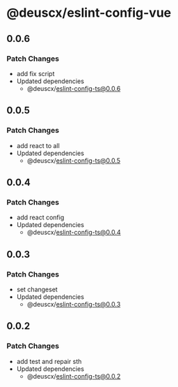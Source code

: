 # @deuscx/eslint-config-vue

## 0.0.6

### Patch Changes

- add fix script
- Updated dependencies
  - @deuscx/eslint-config-ts@0.0.6

## 0.0.5

### Patch Changes

- add react to all
- Updated dependencies
  - @deuscx/eslint-config-ts@0.0.5

## 0.0.4

### Patch Changes

- add react config
- Updated dependencies
  - @deuscx/eslint-config-ts@0.0.4

## 0.0.3

### Patch Changes

- set changeset
- Updated dependencies
  - @deuscx/eslint-config-ts@0.0.3

## 0.0.2

### Patch Changes

- add test and repair sth
- Updated dependencies
  - @deuscx/eslint-config-ts@0.0.2
